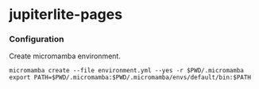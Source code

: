 # jupiterlite-pages

### Configuration

Create micromamba environment.
```
micromamba create --file environment.yml --yes -r $PWD/.micromamba
export PATH=$PWD/.micromamba:$PWD/.micromamba/envs/default/bin:$PATH
```


